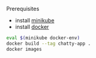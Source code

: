 Prerequisites
- install [minikube](https://minikube.sigs.k8s.io/docs/start/)
- install [docker](https://hub.docker.com/search?q=&type=edition&offering=community&sort=updated_at&order=desc)

```bash
eval $(minikube docker-env)
docker build --tag chatty-app .
docker images
```
